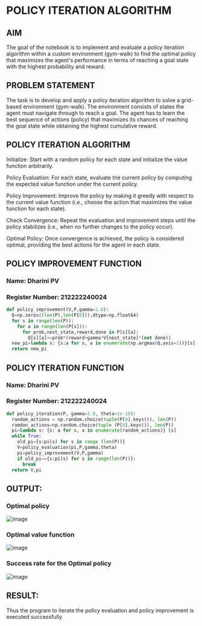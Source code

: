 # POLICY ITERATION ALGORITHM

## AIM
The goal of the notebook is to implement and evaluate a policy iteration algorithm within a custom environment (gym-walk) to find the optimal policy that maximizes the agent's performance in terms of reaching a goal state with the highest probability and reward.

## PROBLEM STATEMENT
The task is to develop and apply a policy iteration algorithm to solve a grid-based environment (gym-walk). The environment consists of states the agent must navigate through to reach a goal. The agent has to learn the best sequence of actions (policy) that maximizes its chances of reaching the goal state while obtaining the highest cumulative reward.

## POLICY ITERATION ALGORITHM

Initialize: Start with a random policy for each state and initialize the value function arbitrarily.

Policy Evaluation: For each state, evaluate the current policy by computing the expected value function under the current policy.

Policy Improvement: Improve the policy by making it greedy with respect to the current value function (i.e., choose the action that maximizes the value function for each state).

Check Convergence: Repeat the evaluation and improvement steps until the policy stabilizes (i.e., when no further changes to the policy occur).

Optimal Policy: Once convergence is achieved, the policy is considered optimal, providing the best actions for the agent in each state.

## POLICY IMPROVEMENT FUNCTION
### Name: Dharini PV
### Register Number: 212222240024
```python
def policy_improvement(V,P,gamma=1.0):
  Q=np.zeros((len(P),len(P[0])),dtype=np.float64)
  for s in range(len(P)):
    for a in range(len(P[s])):
      for prob,next_state,reward,done in P[s][a]:
        Q[s][a]+=prob*(reward+gamma*V[next_state]*(not done))
  new_pi=lambda s: {s:a for s, a in enumerate(np.argmax(Q,axis=1))}[s]
  return new_pi
```

## POLICY ITERATION FUNCTION
### Name: Dharini PV
### Register Number: 212222240024
```python
def policy_iteration(P, gamma=1.0, theta=1e-10):
  random_actions = np.random.choice(tuple(P[0].keys()), len(P))
  ramdon_actions=np.random.choice(tuple (P[0].keys()), len(P))
  pi=lambda s: {s: a for s, a in enumerate(random_actions)} [s]
  while True:
    old_pi={s:pi(s) for s in range (len(P))}
    V=policy_evaluation(pi,P,gamma,theta)
    pi=policy_improvement(V,P,gamma)
    if old_pi=={s:pi(s) for s in range(len(P))}:
      break
  return V,pi
```
## OUTPUT:
### Optimal policy

![image](https://github.com/user-attachments/assets/91b7888a-912b-48fc-9bd8-52905c73ae78)

### Optimal value function

![image](https://github.com/user-attachments/assets/4bb64006-1441-4ce7-9281-384a4475ad1a)

### Success rate for the Optimal policy

![image](https://github.com/user-attachments/assets/f6e8b0d1-3506-4287-ab2a-321fade98721)

## RESULT:
Thus the program to iterate the policy evaluation and policy improvement is executed successfully.
